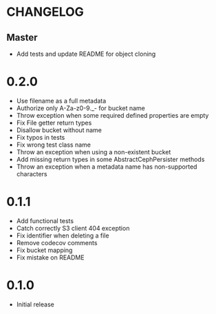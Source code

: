 # CHANGELOG

## Master
* Add tests and update README for object cloning

# 0.2.0
* Use filename as a full metadata
* Authorize only A-Za-z0-9._- for bucket name
* Throw exception when some required defined properties are empty
* Fix File getter return types
* Disallow bucket without name
* Fix typos in tests
* Fix wrong test class name
* Throw an exception when using a non-existent bucket
* Add missing return types in some AbstractCephPersister methods
* Throw an exception when a metadata name has non-supported characters

# 0.1.1
* Add functional tests
* Catch correctly S3 client 404 exception
* Fix identifier when deleting a file
* Remove codecov comments
* Fix bucket mapping
* Fix mistake on README

# 0.1.0
* Initial release